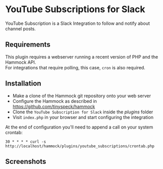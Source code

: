 YouTube Subscriptions for Slack
=========

YouTube Subscription is a Slack Integration to follow and notify about channel posts.


## Requirements

This plugin requires a webserver running a recent version of PHP and the Hammock API.  
For integrations that require polling, this case, `cron` is also required.


## Installation

* Make a clone of the Hammock git repository onto your web server
* Configure the Hammock as described in https://github.com/tinyspeck/hammock
* Clone the `YouTube Subscription for Slack` inside the *plugins* folder
* Visit `index.php` in your browser and start configuring the integration


At the end of configuration you'll need to append a call on your system crontab:

    30 * * * * curl -s http://localhost/hammock/plugins/youtube_subscriptions/crontab.php


## Screenshots